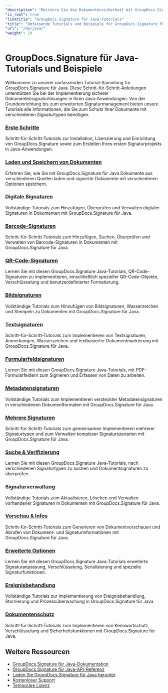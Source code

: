 ```yaml
---
"description": "Meistern Sie die Dokumentensicherheit mit GroupDocs.Signature für Java – umfassende Tutorials zum Signieren, Überprüfen, Aktualisieren und Löschen von Signaturen, Extrahieren von Metadaten und effizienten Verwalten von Dokumenten in Java-Anwendungen."
"is_root": true
"linktitle": "GroupDocs.Signature für Java-Tutorials"
"title": "Umfassende Tutorials und Beispiele für GroupDocs.Signature für Java"
"url": "/de/java/"
"weight": 10
---
```


# GroupDocs.Signature für Java-Tutorials und Beispiele

Willkommen zu unserer umfassenden Tutorial-Sammlung für GroupDocs.Signature für Java. Diese Schritt-für-Schritt-Anleitungen unterstützen Sie bei der Implementierung sicherer Dokumentensignaturlösungen in Ihren Java-Anwendungen. Von der Grundeinrichtung bis zum erweiterten Signaturmanagement bieten unsere Tutorials alle Informationen, die Sie zum Schutz Ihrer Dokumente mit verschiedenen Signaturtypen benötigen.

### [Erste Schritte](./getting-started/)
Schritt-für-Schritt-Tutorials zur Installation, Lizenzierung und Einrichtung von GroupDocs.Signature sowie zum Erstellen Ihres ersten Signaturprojekts in Java-Anwendungen.

### [Laden und Speichern von Dokumenten](./document-loading-saving/)
Erfahren Sie, wie Sie mit GroupDocs.Signature für Java Dokumente aus verschiedenen Quellen laden und signierte Dokumente mit verschiedenen Optionen speichern.

### [Digitale Signaturen](./digital-signatures/)
Vollständige Tutorials zum Hinzufügen, Überprüfen und Verwalten digitaler Signaturen in Dokumenten mit GroupDocs.Signature für Java.

### [Barcode-Signaturen](./barcode-signatures/)
Schritt-für-Schritt-Tutorials zum Hinzufügen, Suchen, Überprüfen und Verwalten von Barcode-Signaturen in Dokumenten mit GroupDocs.Signature für Java.

### [QR-Code-Signaturen](./qr-code-signatures/)
Lernen Sie mit diesen GroupDocs.Signature Java-Tutorials, QR-Code-Signaturen zu implementieren, einschließlich spezieller QR-Code-Objekte, Verschlüsselung und benutzerdefinierter Formatierung.

### [Bildsignaturen](./image-signatures/)
Vollständige Tutorials zum Hinzufügen von Bildsignaturen, Wasserzeichen und Stempeln zu Dokumenten mit GroupDocs.Signature für Java.

### [Textsignaturen](./text-signatures/)
Schritt-für-Schritt-Tutorials zum Implementieren von Textsignaturen, Anmerkungen, Wasserzeichen und textbasierter Dokumentmarkierung mit GroupDocs.Signature für Java.

### [Formularfeldsignaturen](./form-field-signatures/)
Lernen Sie mit diesen GroupDocs.Signature Java-Tutorials, mit PDF-Formularfeldern zum Signieren und Erfassen von Daten zu arbeiten.

### [Metadatensignaturen](./metadata-signatures/)
Vollständige Tutorials zum Implementieren versteckter Metadatensignaturen in verschiedenen Dokumentformaten mit GroupDocs.Signature für Java.

### [Mehrere Signaturen](./multiple-signatures/)
Schritt-für-Schritt-Tutorials zum gemeinsamen Implementieren mehrerer Signaturtypen und zum Verwalten komplexer Signaturszenarien mit GroupDocs.Signature für Java.

### [Suche & Verifizierung](./search-verification/)
Lernen Sie mit diesen GroupDocs.Signature Java-Tutorials, nach verschiedenen Signaturtypen zu suchen und Dokumentsignaturen zu überprüfen.

### [Signaturverwaltung](./signature-management/)
Vollständige Tutorials zum Aktualisieren, Löschen und Verwalten vorhandener Signaturen in Dokumenten mit GroupDocs.Signature für Java.

### [Vorschau & Infos](./preview-info/)
Schritt-für-Schritt-Tutorials zum Generieren von Dokumentvorschauen und Abrufen von Dokument- und Signaturinformationen mit GroupDocs.Signature für Java.

### [Erweiterte Optionen](./advanced-options/)
Lernen Sie mit diesen GroupDocs.Signature Java-Tutorials erweiterte Signaturanpassung, Verschlüsselung, Serialisierung und spezielle Signaturfunktionen.

### [Ereignisbehandlung](./event-handling/)
Vollständige Tutorials zur Implementierung von Ereignisbehandlung, Stornierung und Prozessüberwachung in GroupDocs.Signature für Java.

### [Dokumentenschutz](./document-protection/)
Schritt-für-Schritt-Tutorials zum Implementieren von Kennwortschutz, Verschlüsselung und Sicherheitsfunktionen mit GroupDocs.Signature für Java.

## Weitere Ressourcen

- [GroupDocs.Signature für Java-Dokumentation](https://docs.groupdocs.com./)
- [GroupDocs.Signature für Java-API-Referenz](https://reference.groupdocs.com./)
- [Laden Sie GroupDocs.Signature für Java herunter](https://releases.groupdocs.com./)
- [Kostenloser Support](https://forum.groupdocs.com/)
- [Temporäre Lizenz](https://purchase.groupdocs.com/temporary-license/)